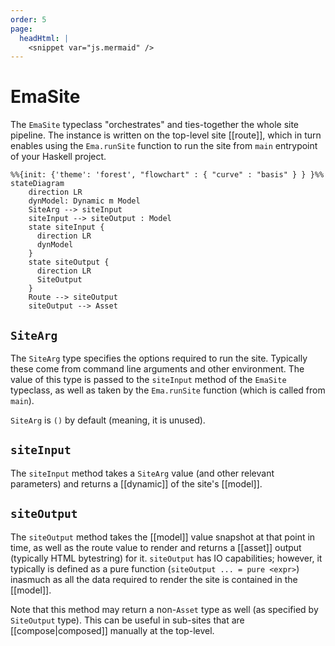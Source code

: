 ```yaml
---
order: 5
page:
  headHtml: |
    <snippet var="js.mermaid" />
---
```


# EmaSite

The `EmaSite` typeclass "orchestrates" and ties-together the whole site pipeline. The instance is written on the top-level site [[route]], which in turn enables using the `Ema.runSite` function to run the site from `main` entrypoint of your Haskell project.

```mermaid
%%{init: {'theme': 'forest', "flowchart" : { "curve" : "basis" } } }%%
stateDiagram
    direction LR
    dynModel: Dynamic m Model
    SiteArg --> siteInput
    siteInput --> siteOutput : Model
    state siteInput {
      direction LR
      dynModel
    }
    state siteOutput {
      direction LR
      SiteOutput
    }
    Route --> siteOutput
    siteOutput --> Asset
```


## `SiteArg`

The `SiteArg` type specifies the options required to run the site. Typically these come from command line arguments and other environment. The value of this type is passed to the `siteInput` method of the `EmaSite` typeclass, as well as taken by the `Ema.runSite` function (which is called from `main`).

`SiteArg` is `()` by default (meaning, it is unused).

## `siteInput`


The `siteInput` method takes a `SiteArg` value (and other relevant parameters) and returns a [[dynamic]] of the site's [[model]].

## `siteOutput`

The `siteOutput` method takes the [[model]] value snapshot at that point in time, as well as the route value to render and returns a [[asset]] output (typically HTML bytestring) for it. `siteOutput` has IO capabilities; however, it typically is defined as a pure function (`siteOutput ... = pure <expr>`) inasmuch as all the data required to render the site is contained in the [[model]].

Note that this method may return a non-`Asset` type as well (as specified by `SiteOutput` type). This can be useful in sub-sites that are [[compose|composed]] manually at the top-level.